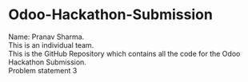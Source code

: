 # Odoo-Hackathon-Submission

Name: Pranav Sharma.
<br>
This is an individual team.
<br>
This is the GitHub Repository which contains all the code for the Odoo Hackathon Submission.
<br>
Problem statement 3 

